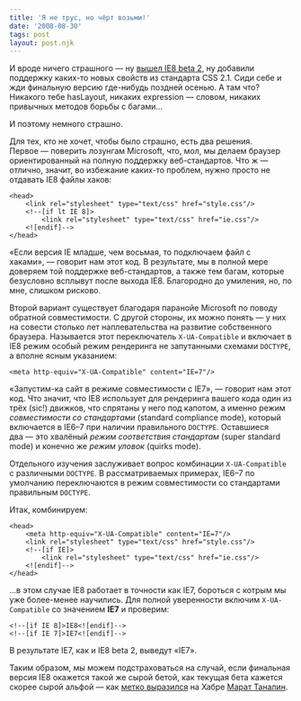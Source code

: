 ```yaml
---
title: 'Я не трус, но чёрт возьми!'
date: '2008-08-30'
tags: post
layout: post.njk
---
```


И вроде ничего страшного — ну [вышел IE8 beta 2](http://blogs.msdn.com/ie/archive/2008/08/27/internet-explorer-8-beta-2-now-available.aspx), ну добавили поддержку каких-то новых свойств из стандарта CSS 2.1. Сиди себе и жди финальную версию где-нибудь поздней осенью. А там что? Никакого тебе hasLayout, никаких expression — словом, никаких привычных методов борьбы с багами…

И поэтому немного страшно.

Для тех, кто не хочет, чтобы было страшно, есть два решения. Первое — поверить лозунгам Microsoft, что, мол, мы делаем браузер ориентированный на полную поддержку веб-стандартов. Что ж — отлично, значит, во избежание каких-то проблем, нужно просто не отдавать IE8 файлы хаков:

    <head>
        <link rel="stylesheet" type="text/css" href="style.css"/>
        <!--[if lt IE 8]>
            <link rel="stylesheet" type="text/css" href="ie.css"/>
        <![endif]-->
    </head>

«Если версия IE младше, чем восьмая, то подключаем файл с хаками», — говорит нам этот код. В результате, мы в полной мере доверяем той поддержке веб-стандартов, а также тем багам, которые безусловно всплывут после выхода IE8. Благородно до умиления, но, по мне, слишком рисково.

Второй вариант существует благодаря паранойе Microsoft по поводу обратной совместимости. С другой стороны, их можно понять — у них на совести столько лет наплевательства на развитие собственного браузера. Называется этот переключатель `X-UA-Compatible` и включает в IE8 режим особый режим рендеринга не запутанными схемами `DOCTYPE`, а вполне ясным указанием:

    <meta http-equiv="X-UA-Compatible" content="IE=7"/>

«Запустим-ка сайт в режиме совместимости с IE7», — говорит нам этот код. Что значит, что IE8 использует для рендеринга вашего кода один из трёх (sic!) движков, что спрятаны у него под капотом, а именно режим _совместимости со стандартами_ (standard compliance mode), который включается в IE6–7 при наличии правильного `DOCTYPE`. Оставшиеся два — это хвалёный _режим соответствия стандартам_ (super standard mode) и конечно же _режим уловок_ (quirks mode).

Отдельного изучения заслуживает вопрос комбинации `X-UA-Compatible` с различными `DOCTYPE`. В рассматриваемых примерах, IE6–7 по умолчанию переключаются в режим совместимости со стандартами правильным `DOCTYPE`.

Итак, комбинируем:

    <head>
        <meta http-equiv="X-UA-Compatible" content="IE=7"/>
        <link rel="stylesheet" type="text/css" href="style.css"/>
        <!--[if IE]>
            <link rel="stylesheet" type="text/css" href="ie.css"/>
        <![endif]-->
    </head>

…в этом случае IE8 работает в точности как IE7, бороться с котрым мы уже более-менее научились. Для полной уверенности включим `X-UA-Compatible` со значением **IE7** и проверим:

    <!--[if IE 8]>IE8<![endif]-->
    <!--[if IE 7]>IE7<![endif]-->

В результате IE7, как и IE8 beta 2, выведут «IE7».

Таким образом, мы можем подстраховаться на случай, если финальная версия IE8 окажется такой же сырой бетой, как текущая бета кажется скорее сырой альфой — как [метко выразился](http://habrahabr.ru/blogs/microsoft/38301/#comment_905394) на Хабре [Марат Таналин](http://tanalin.com/).
